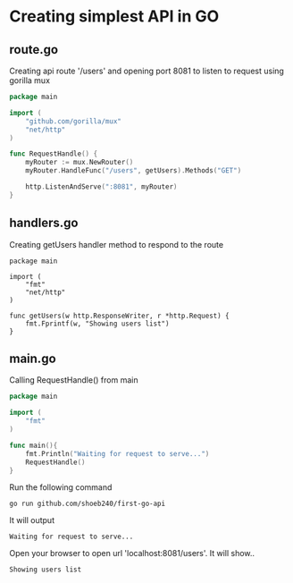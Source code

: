 # Creating simplest API in GO

## route.go
Creating api route '/users' and opening port 8081 to listen to request using gorilla mux

```go
package main

import (
    "github.com/gorilla/mux"
    "net/http"
)

func RequestHandle() {
    myRouter := mux.NewRouter()
    myRouter.HandleFunc("/users", getUsers).Methods("GET")

    http.ListenAndServe(":8081", myRouter)
}
```

## handlers.go
Creating getUsers handler method to respond to the route

```
package main

import (
    "fmt"
    "net/http"
)

func getUsers(w http.ResponseWriter, r *http.Request) {
    fmt.Fprintf(w, "Showing users list")
}
```

## main.go
Calling RequestHandle() from main

```go
package main

import (
    "fmt"
)

func main(){
    fmt.Println("Waiting for request to serve...")
    RequestHandle()
}
```

Run the following command
```
go run github.com/shoeb240/first-go-api
```

It will output
```
Waiting for request to serve...
```

Open your browser to open url 'localhost:8081/users'. It will show..
```
Showing users list
```
